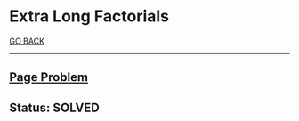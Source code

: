 # Extra Long Factorials

[GO BACK](../README.md)

___

## [Page Problem](https://www.hackerrank.com/challenges/extra-long-factorials/problem)

## Status: SOLVED
